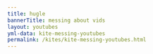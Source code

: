 ```yaml
---
title: hugle
bannerTitle: messing about vids 
layout: youtubes 
yml-data: kite-messing-youtubes
permalink: /kites/kite-messing-youtubes.html 
---
```


